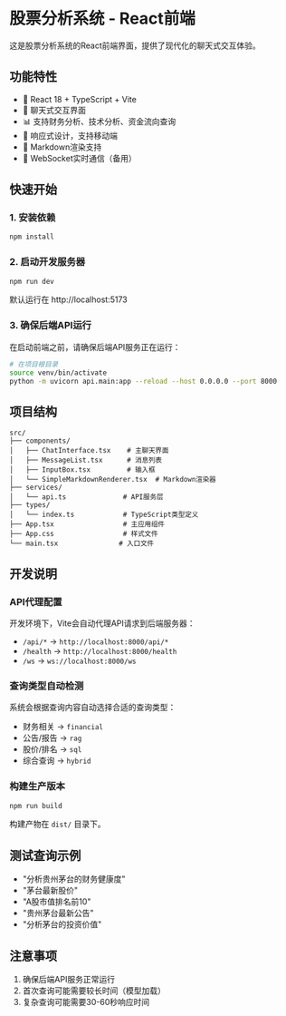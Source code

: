 # 股票分析系统 - React前端

这是股票分析系统的React前端界面，提供了现代化的聊天式交互体验。

## 功能特性

- 🚀 React 18 + TypeScript + Vite
- 💬 聊天式交互界面
- 📊 支持财务分析、技术分析、资金流向查询
- 🎨 响应式设计，支持移动端
- 📝 Markdown渲染支持
- 🔄 WebSocket实时通信（备用）

## 快速开始

### 1. 安装依赖

```bash
npm install
```

### 2. 启动开发服务器

```bash
npm run dev
```

默认运行在 http://localhost:5173

### 3. 确保后端API运行

在启动前端之前，请确保后端API服务正在运行：

```bash
# 在项目根目录
source venv/bin/activate
python -m uvicorn api.main:app --reload --host 0.0.0.0 --port 8000
```

## 项目结构

```
src/
├── components/
│   ├── ChatInterface.tsx    # 主聊天界面
│   ├── MessageList.tsx      # 消息列表
│   ├── InputBox.tsx         # 输入框
│   └── SimpleMarkdownRenderer.tsx  # Markdown渲染器
├── services/
│   └── api.ts              # API服务层
├── types/
│   └── index.ts            # TypeScript类型定义
├── App.tsx                 # 主应用组件
├── App.css                 # 样式文件
└── main.tsx               # 入口文件
```

## 开发说明

### API代理配置

开发环境下，Vite会自动代理API请求到后端服务器：
- `/api/*` → `http://localhost:8000/api/*`
- `/health` → `http://localhost:8000/health`
- `/ws` → `ws://localhost:8000/ws`

### 查询类型自动检测

系统会根据查询内容自动选择合适的查询类型：
- 财务相关 → `financial`
- 公告/报告 → `rag`
- 股价/排名 → `sql`
- 综合查询 → `hybrid`

### 构建生产版本

```bash
npm run build
```

构建产物在 `dist/` 目录下。

## 测试查询示例

- "分析贵州茅台的财务健康度"
- "茅台最新股价"
- "A股市值排名前10"
- "贵州茅台最新公告"
- "分析茅台的投资价值"

## 注意事项

1. 确保后端API服务正常运行
2. 首次查询可能需要较长时间（模型加载）
3. 复杂查询可能需要30-60秒响应时间